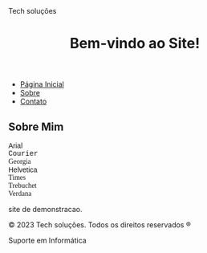 <head>Tech soluções<head>
    
</head> <body>
    <header>
        <h1>Bem-vindo ao Site!</h1>
    </header> <nav>
        <ul> <li><a href="#">Página
            Inicial</a></li> <li><a
            href="#">Sobre</a></li> <li><a
            href="#">Contato</a></li>
        </ul> </nav> <main>
        <section> <h2>Sobre Mim</h2> 
       <font face="Arial"> Arial </font> <br />
  <font face="Courier"> Courier </font> <br />
  <font face="Georgia"> Georgia </font> <br />
  <font face="Helvetica"> Helvetica </font> <br />
  <font face="Times"> Times </font> <br />
  <font face="Tribuchet"> Trebuchet </font> <br />
  <font face="Verdana"> Verdana </font> <br />
 </body>
     
          
 </body>  <p> site
            de demonstracao.</p> </section>
    </main> <footer>
        <p>&copy; 2023 Tech soluções. Todos
    os direitos reservados ® </p> </footer>
</body>

Suporte em Informática

